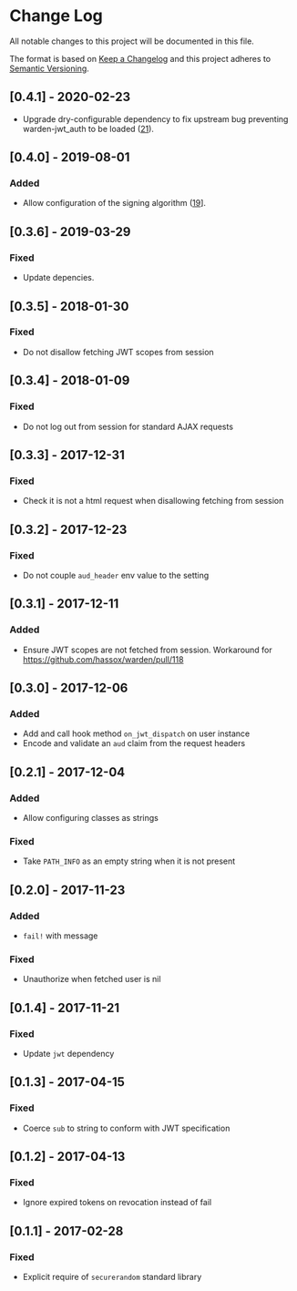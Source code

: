 # Change Log
All notable changes to this project will be documented in this file.

The format is based on [Keep a Changelog](http://keepachangelog.com/) 
and this project adheres to [Semantic Versioning](http://semver.org/).

## [0.4.1] - 2020-02-23
- Upgrade dry-configurable dependency to fix upstream bug preventing
  warden-jwt_auth to be loaded ([21](https://github.com/waiting-for-dev/warden-jwt_auth/issues/21)).

## [0.4.0] - 2019-08-01
### Added
- Allow configuration of the signing algorithm ([19](https://github.com/waiting-for-dev/warden-jwt_auth/pull/19)].

## [0.3.6] - 2019-03-29
### Fixed
- Update depencies.

## [0.3.5] - 2018-01-30
### Fixed
- Do not disallow fetching JWT scopes from session

## [0.3.4] - 2018-01-09
### Fixed
- Do not log out from session for standard AJAX requests

## [0.3.3] - 2017-12-31
### Fixed
- Check it is not a html request when disallowing fetching from session

## [0.3.2] - 2017-12-23
### Fixed
- Do not couple `aud_header` env value to the setting

## [0.3.1] - 2017-12-11
### Added
- Ensure JWT scopes are not fetched from session. Workaround for
  https://github.com/hassox/warden/pull/118

## [0.3.0] - 2017-12-06
### Added
- Add and call hook method `on_jwt_dispatch` on user instance
- Encode and validate an `aud` claim from the request headers

## [0.2.1] - 2017-12-04
### Added
- Allow configuring classes as strings

### Fixed
- Take `PATH_INFO` as an empty string when it is not present

## [0.2.0] - 2017-11-23
### Added
- `fail!` with message

### Fixed
- Unauthorize when fetched user is nil

## [0.1.4] - 2017-11-21
### Fixed
- Update `jwt` dependency

## [0.1.3] - 2017-04-15
### Fixed
- Coerce `sub` to string to conform with JWT specification

## [0.1.2] - 2017-04-13
### Fixed
- Ignore expired tokens on revocation instead of fail

## [0.1.1] - 2017-02-28
### Fixed
- Explicit require of `securerandom` standard library
